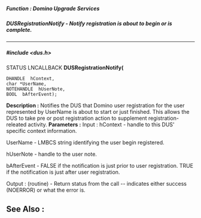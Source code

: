 ##### Function : Domino Upgrade Services
##### DUSRegistrationNotify - Notify registration is about to begin or is complete.
---
##### #include <dus.h>
STATUS LNCALLBACK **DUSRegistrationNotify(**

	DHANDLE  hContext,
	char *UserName,
	NOTEHANDLE  hUserNote,
	BOOL  bAfterEvent);
**Description :**
Notifies the DUS that Domino user registration for the user represented by 
UserName is about to start or just finished.  This allows the DUS to take pre 
or post registration action to supplement registration-releated activity.
**Parameters :**
Input :
hContext  -  handle to this DUS' specific context information.

UserName  -  LMBCS string identifying the user begin registered.

hUserNote  -  handle to the user note.

bAfterEvent  -  FALSE if the notification is just prior to user registration.
TRUE if the notification is just after user registration.

Output :
(routine)  -  Return status from the call -- indicates either success (NOERROR) or what the error is.


**See Also :**
[](D:/md_files/.md)
---
